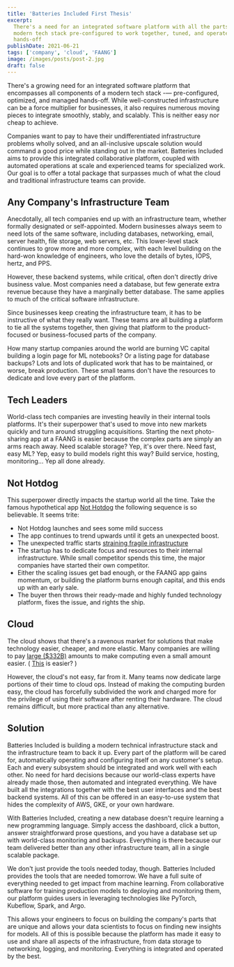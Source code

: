 ```yaml
---
title: 'Batteries Included First Thesis'
excerpt:
  There's a need for an integrated software platform with all the parts of a
  modern tech stack pre-configured to work together, tuned, and operated
  hands-off
publishDate: 2021-06-21
tags: ['company', 'cloud', 'FAANG']
image: /images/posts/post-2.jpg
draft: false
---
```


There's a growing need for an integrated software platform that encompasses all
components of a modern tech stack -— pre-configured, optimized, and managed
hands-off. While well-constructed infrastructure can be a force multiplier for
businesses, it also requires numerous moving pieces to integrate smoothly,
stably, and scalably. This is neither easy nor cheap to achieve.

Companies want to pay to have their undifferentiated infrastructure problems
wholly solved, and an all-inclusive upscale solution would command a good price
while standing out in the market. Batteries Included aims to provide this
integrated collaborative platform, coupled with automated operations at scale
and experienced teams for specialized work. Our goal is to offer a total package
that surpasses much of what the cloud and traditional infrastructure teams can
provide.

## Any Company's Infrastructure Team

Anecdotally, all tech companies end up with an infrastructure team, whether
formally designated or self-appointed. Modern businesses always seem to need
lots of the same software, including databases, networking, email, server
health, file storage, web servers, etc. This lower-level stack continues to grow
more and more complex, with each level building on the hard-won knowledge of
engineers, who love the details of bytes, IOPS, hertz, and PPS.

However, these backend systems, while critical, often don't directly drive
business value. Most companies need a database, but few generate extra revenue
because they have a marginally better database. The same applies to much of the
critical software infrastructure.

Since businesses keep creating the infrastructure team, it has to be instructive
of what they really want. These teams are all building a platform to tie all the
systems together, then giving that platform to the product-focused or
business-focused parts of the company.

How many startup companies around the world are burning VC capital building a
login page for ML notebooks? Or a listing page for database backups? Lots and
lots of duplicated work that has to be maintained, or worse, break production.
These small teams don't have the resources to dedicate and love every part of
the platform.

## Tech Leaders

World-class tech companies are investing heavily in their internal tools
platforms. It's their superpower that's used to move into new markets quickly
and turn around struggling acquisitions. Starting the next photo-sharing app at
a FAANG is easier because the complex parts are simply an arms reach away. Need
scalable storage? Yep, it's over there. Need fast, easy ML? Yep, easy to build
models right this way? Build service, hosting, monitoring... Yep all done
already.

## Not Hotdog

This superpower directly impacts the startup world all the time. Take the famous
hypothetical app [Not Hotdog](https://www.youtube.com/watch?v=ACmydtFDTGs) the
following sequence is so believable. It seems trite:

- Not Hotdog launches and sees some mild success
- The app continues to trend upwards until it gets an unexpected boost.
- The unexpected traffic starts
  [straining fragile infrastructure](https://twitter.com/failwhale/photo)
- The startup has to dedicate focus and resources to their internal
  infrastructure. While small competitor spends this time, the major companies
  have started their own competitor.
- Either the scaling issues get bad enough, or the FAANG app gains momentum, or
  building the platform burns enough capital, and this ends up with an early
  sale.
- The buyer then throws their ready-made and highly funded technology platform,
  fixes the issue, and rights the ship.

## Cloud

The cloud shows that there's a ravenous market for solutions that make
technology easier, cheaper, and more elastic. Many companies are willing to pay
[large ($332B)](https://www.gartner.com/en/newsroom/press-releases/2021-04-21-gartner-forecasts-worldwide-public-cloud-end-user-spending-to-grow-23-percent-in-2021)
amounts to make computing even a small amount easier. (
[This](https://d2908q01vomqb2.cloudfront.net/fc074d501302eb2b93e2554793fcaf50b3bf7291/2021/04/24/Figure-1.-Current-architecture-with-improved-resiliency-and-standardized-observability.jpg)
is easier? )

However, the cloud's not easy, far from it. Many teams now dedicate large
portions of their time to cloud ops. Instead of making the computing burden
easy, the cloud has forcefully subdivided the work and charged more for the
privilege of using their software after renting their hardware. The cloud
remains difficult, but more practical than any alternative.

## Solution

Batteries Included is building a modern technical infrastructure stack and the
infrastructure team to back it up. Every part of the platform will be cared for,
automatically operating and configuring itself on any customer's setup. Each and
every subsystem should be integrated and work well with each other. No need for
hard decisions because our world-class experts have already made those, then
automated and integrated everything. We have built all the integrations together
with the best user interfaces and the best backend systems. All of this can be
offered in an easy-to-use system that hides the complexity of AWS, GKE, or your
own hardware.

With Batteries Included, creating a new database doesn't require learning a new
programming language. Simply access the dashboard, click a button, answer
straightforward prose questions, and you have a database set up with world-class
monitoring and backups. Everything is there because our team delivered better
than any other infrastructure team, all in a single scalable package.

We don't just provide the tools needed today, though. Batteries Included
provides the tools that are needed tomorrow. We have a full suite of everything
needed to get impact from machine learning. From collaborative software for
training production models to deploying and monitoring them, our platform guides
users in leveraging technologies like PyTorch, Kubeflow, Spark, and Argo.

This allows your engineers to focus on building the company's parts that are
unique and allows your data scientists to focus on finding new insights for
models. All of this is possible because the platform has made it easy to use and
share all aspects of the infrastructure, from data storage to networking,
logging, and monitoring. Everything is integrated and operated by the best.
